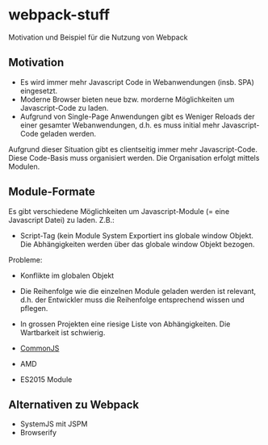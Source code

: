 # webpack-stuff
Motivation und Beispiel für die Nutzung von Webpack

## Motivation
* Es wird immer mehr Javascript Code in Webanwendungen (insb. SPA) eingesetzt.
* Moderne Browser bieten neue bzw. morderne Möglichkeiten um Javascript-Code zu laden.
* Aufgrund von Single-Page Anwendungen gibt es Weniger Reloads der einer gesamter Webanwendungen, d.h. es muss initial mehr Javascript-Code geladen werden.

Aufgrund dieser Situation gibt es clientseitig immer mehr Javascript-Code. Diese Code-Basis muss organisiert werden. Die Organisation erfolgt mittels Modulen.

## Module-Formate
Es gibt verschiedene Möglichkeiten um Javascript-Module (= eine Javascript Datei) zu laden. Z.B.:
* Script-Tag (kein Module System
Exportiert ins globale window Objekt. Die Abhängigkeiten werden über das globale window Objekt bezogen.

Probleme:
* Konflikte im globalen Objekt
* Die Reihenfolge wie die einzelnen Module geladen werden ist relevant, d.h. der Entwickler muss die Reihenfolge entsprechend wissen und pflegen.
* In grossen Projekten eine riesige Liste von Abhängigkeiten. Die Wartbarkeit ist schwierig.

* [CommonJS](http://requirejs.org/docs/commonjs.html)
* AMD
* ES2015 Module


## Alternativen zu Webpack
* SystemJS mit JSPM
* Browserify



